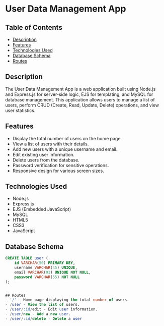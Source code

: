 # User Data Management App

## Table of Contents
- [Description](#description)
- [Features](#features)
- [Technologies Used](#technologies-used)
- [Database Schema](#database-schema)
- [Routes](#routes)


## Description
The User Data Management App is a web application built using Node.js and Express.js for server-side logic, EJS for templating, and MySQL for database management. This application allows users to manage a list of users, perform CRUD (Create, Read, Update, Delete) operations, and view user statistics.

## Features
- Display the total number of users on the home page.
- View a list of users with their details.
- Add new users with a unique username and email.
- Edit existing user information.
- Delete users from the database.
- Password verification for sensitive operations.
- Responsive design for various screen sizes.

## Technologies Used
- Node.js
- Express.js
- EJS (Embedded JavaScript)
- MySQL
- HTML5
- CSS3
- JavaScript

## Database Schema

```sql
CREATE TABLE user (
    id VARCHAR(50) PRIMARY KEY,
    username VARCHAR(45) UNIQUE,
    email VARCHAR(91) UNIQUE NOT NULL,
    password VARCHAR(55) NOT NULL
);


## Routes
- '/' - Home page displaying the total number of users.
- /user - View the list of users.
- /user/:id/edit - Edit user information.
- /user/new - Add a new user.
- /user/:id/delete - Delete a user
